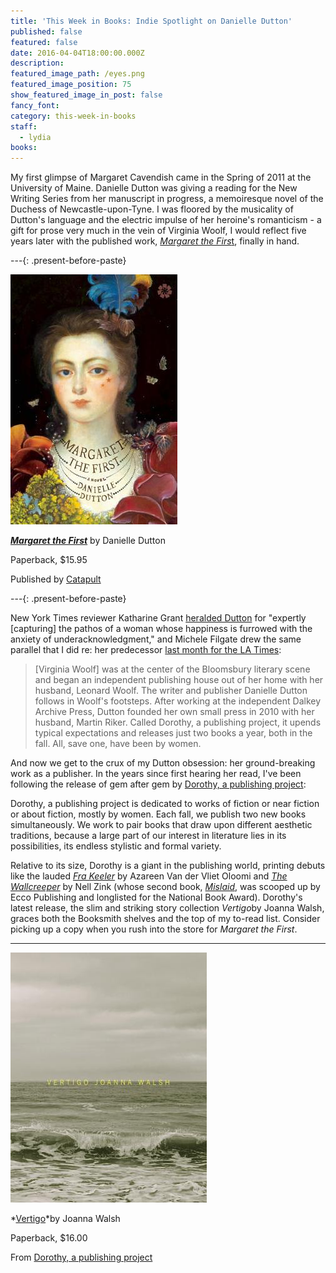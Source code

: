 ```yaml
---
title: 'This Week in Books: Indie Spotlight on Danielle Dutton'
published: false
featured: false
date: 2016-04-04T18:00:00.000Z
description:
featured_image_path: /eyes.png
featured_image_position: 75
show_featured_image_in_post: false
fancy_font:
category: this-week-in-books
staff:
  - lydia
books:
---
```



My first glimpse of Margaret Cavendish came in the Spring of 2011 at the University of Maine. Danielle Dutton was giving a reading for the New Writing Series from her manuscript in progress, a memoiresque novel of the Duchess of Newcastle-upon-Tyne. I was floored by the musicality of Dutton's language and the electric impulse of her heroine's romanticism - a gift for prose very much in the vein of Virginia Woolf, I would reflect five years later with the published work, [*Margaret the Firs*t](http://www.brooklinebooksmith-shop.com/book/9781936787357), finally in hand.

---{: .present-before-paste}

![Cover design by Strick &amp; Williams, painting by June Glasson](/uploads/versions/9781936787357---x----267-400x---.jpg)

*[**Margaret the First**](http://www.brooklinebooksmith-shop.com/book/9781936787357)* by Danielle Dutton

Paperback, $15.95

Published by [Catapult](https://catapult.co/)

---{: .present-before-paste}

New York Times reviewer Katharine Grant [heralded Dutton](http://www.nytimes.com/2016/04/03/books/review/danielle-duttons-margaret-the-first.html) for "expertly [capturing] the pathos of a woman whose happiness is furrowed with the anxiety of &shy;underacknowledgment," and Michele Filgate drew the same parallel that I did re: her predecessor [last month for the LA Times](http://www.latimes.com/books/la-ca-jc-danielle-dutton-20160313-story.html):

> [Virginia Woolf] was at the center of the Bloomsbury literary scene and began an independent publishing house out of her home with her husband, Leonard Woolf. The writer and publisher Danielle Dutton follows in Woolf's footsteps. After working at the independent Dalkey Archive Press, Dutton founded her own small press in 2010 with her husband, Martin Riker. Called Dorothy, a publishing project, it upends typical expectations and releases just two books a year, both in the fall. All, save one, have been by women.

And now we get to the crux of my Dutton obsession: her ground-breaking work as a publisher. In the years since first hearing her read, I've been following the release of gem after gem by [Dorothy, a publishing project](http://dorothyproject.com/books-gallery/):

Dorothy, a publishing project is dedicated to works of fiction or near fiction or about fiction, mostly by women. Each fall, we publish two new books simultaneously. We work to pair books that draw upon different aesthetic traditions, because a large part of our interest in literature lies in its possibilities, its endless stylistic and formal variety.

Relative to its size, Dorothy is a giant in the publishing world, printing debuts like the lauded [*Fra Keeler*](http://dorothyproject.com/?post_type=book&amp;p=86) by Azareen Van der Vliet Oloomi and [*The Wallcreeper*](http://dorothyproject.com/?post_type=book&amp;p=55) by Nell Zink (whose second book, [*Mislaid*](http://www.brooklinebooksmith-shop.com/book/9780062364784), was scooped up by Ecco Publishing and longlisted for the National Book Award). Dorothy's latest release, the slim and striking story collection *Vertigo*by Joanna Walsh, graces both the Booksmith shelves and the top of my to-read list. Consider picking up a copy when you rush into the store for *Margaret the First*.

---

![](/uploads/versions/9780989760751---x----314-400x---.jpg)

*[Vertigo](http://www.brooklinebooksmith-shop.com/book/9780989760751)*by Joanna Walsh

Paperback, $16.00

From [Dorothy, a publishing project](http://dorothyproject.com/?post_type=book&amp;p=287)

&nbsp;